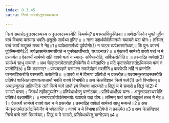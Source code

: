 ```yaml
---
index: 8.3.45
sutra: नित्यं समासेऽनुत्तरपदस्थस्य

---
```

नित्यं समासेऽनुत्तरपदस्थस्य अनुत्तरपदस्थस्येति किमर्थम्?॥ परमसर्पिःकुण्डिका॥ अथेदानीमनेन मुक्ते पूर्वेण षत्वं विभाषा कस्मान्न भवति-इसुसोः सार्मथ्य इति?॥ ॥ नाना पदार्थयोर्वर्तमानयोः ख्यायते यदा योगः। तस्मिन् षत्वं कार्यं तद्युक्तं तच्च मे नेह॥1॥ व्यपेक्षासार्मथ्ये पूर्वयोगो(1) न चाऽत्र व्यपेक्षासार्मथ्यम्॥ किं पुनः कारणं पूर्वस्मिन्योगे(2) व्यपेक्षासार्मथ्यमाश्रीयते न पुनरेकार्थीभावो, यथाऽन्यत्र?॥ ॥ ऐकार्थ्ये सार्मथ्ये वाक्ये षत्वं न मे प्रसज्येत॥ ऐकार्थ्ये सार्मथ्ये सति वाक्ये षत्वं न स्यात्- सर्पिष्करोति, सर्पिःकरोतीति॥ ॥ तस्मादिह व्यपेक्षां(3) सार्मथ्यं साधु मन्यन्ते॥ अथ चेत्कृदन्तमेतत्ततोऽधिकेनैव मे भवेत्प्राप्तिः॥ यदि कृदन्तमेतत्ततोऽधिकस्य षत्वं न प्राप्नोति(5)॥ किं कारणम्?॥ प्रत्ययग्रहणे यस्मात्स तदादेर्ग्रहणं भवतीति॥ वाक्येऽपि तर्हि न प्राप्नोति परमसर्पिष्करोति परमसर्पिः करोतीति॥ ॥ वाक्ये च मे विभाषा प्रतिषेधो न प्रकल्पेत॥ यदयमनुत्तरपदस्थस्येति प्रतिषेधं शास्तितज्ज्ञापयत्याचार्यो भवति वाक्ये विभाषेति॥ अथ चेत्संविज्ञानं नित्ये षत्वे(1) ततो विभाषेयम्॥ अथाऽव्युत्पन्नं प्रातिपदिकं ततो नित्ये षत्वे प्राप्ते इयं विभाषा आरभ्यते॥ सिद्धं च मे समासे॥ सिद्धं च(2) मे समासे षत्वम्। किमर्थं तर्हीदमुच्यते?॥ प्रतिषेधार्थस्तु यत्नोऽयम्॥ प्रतिषेधार्थोऽयं यत्नः। अनुत्तरपदस्थस्येति प्रतिषेधं वक्ष्यामीति। ॥ नानापदार्थयोर्वर्तमानयोः ख्यायते यदा योगः।      तस्मिन् षत्वं कार्यं तद्युक्तं तच्च मे नेह॥1॥      ऐकार्थ्ये सार्मथ्ये वाक्ये षत्वं न मे प्रसज्येत।      तस्मादिह व्यपेक्षां सार्मथ्यं साधु मन्यन्ते॥2॥      अथ चेत्कृदन्तमेतत्ततोऽधिकेनैव मे भवेत्प्राप्तिः।      वाक्ये च मे विभाषा प्रतिषेधो न प्रकल्पेत॥3॥      अथ चेत्संविज्ञानं नित्ये षत्वे ततो विभाषेयम्।      सिद्धं च मे समासे, प्रतिषेधार्थस्तु यत्नोऽयम्॥4॥